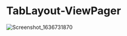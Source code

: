 # TabLayout-ViewPager

![Screenshot_1636731870](https://user-images.githubusercontent.com/45007881/141494387-5481fc8d-d624-4541-abd9-4a8452fea87e.png)

